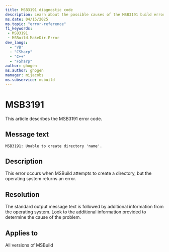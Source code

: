 ```yaml
---
title: MSB3191 diagnostic code
description: Learn about the possible causes of the MSB3191 build error and get troubleshooting tips.
ms.date: 04/15/2025
ms.topic: "error-reference"
f1_keywords:
 - MSB3191
 - MSBuild.MakeDir.Error
dev_langs:
  - "VB"
  - "CSharp"
  - "C++"
  - "FSharp"
author: ghogen
ms.author: ghogen
manager: mijacobs
ms.subservice: msbuild
---
```

# MSB3191

This article describes the MSB3191 error code.

## Message text

`MSB3191: Unable to create directory 'name'.`

## Description

This error occurs when MSBuild attempts to create a directory, but the operating system returns an error.

## Resolution

The standard output message text is followed by additional information from the operating system. Look to the additional information provided to determine the cause of the problem.

## Applies to

All versions of MSBuild